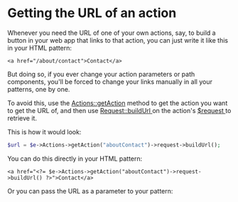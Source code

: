 # Getting the URL of an action

Whenever you need the URL of one of your own actions, say, to build a button in your web app that links to that action, you can just write it like this in your HTML pattern:

```markup
<a href="/about/contact">Contact</a>
```

But doing so, if you ever change your action parameters or path components, you'll be forced to change your links manually in all your patterns, one by one.

To avoid this, use the [Actions::getAction](../../reference/core-modules/actions-1/actions.md#getaction) method to get the action you want to get the URL of, and then use [Request::buildUrl ](../../reference/core-classes/request/request-methods.md#buildurl-setup)on the action's [$request ](../../reference/core-classes/action/properties.md#request)to retrieve it.

This is how it would look:

```php
$url = $e->Actions->getAction("aboutContact")->request->buildUrl();
```

You can do this directly in your HTML pattern:

```markup
<a href="<?= $e->Actions->getAction("aboutContact")->request->buildUrl() ?>">Contact</a>
```

Or you can pass the URL as a parameter to your pattern:




